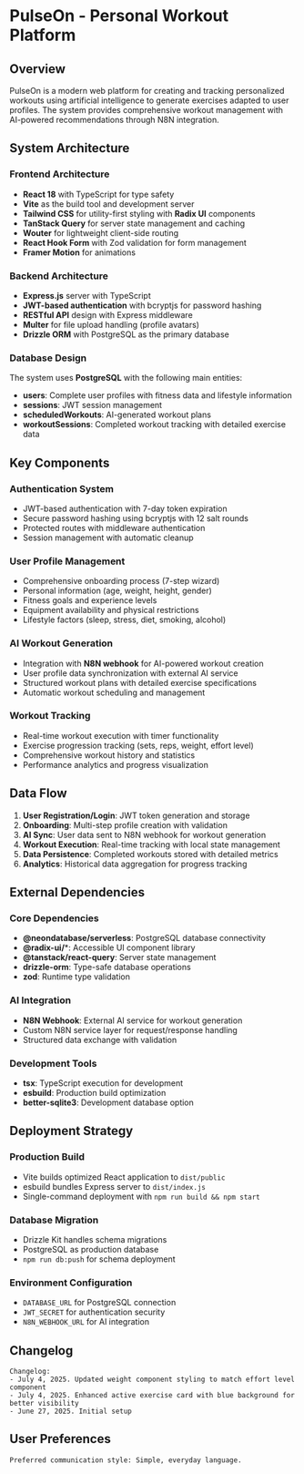 # PulseOn - Personal Workout Platform

## Overview

PulseOn is a modern web platform for creating and tracking personalized workouts using artificial intelligence to generate exercises adapted to user profiles. The system provides comprehensive workout management with AI-powered recommendations through N8N integration.

## System Architecture

### Frontend Architecture
- **React 18** with TypeScript for type safety
- **Vite** as the build tool and development server
- **Tailwind CSS** for utility-first styling with **Radix UI** components
- **TanStack Query** for server state management and caching
- **Wouter** for lightweight client-side routing
- **React Hook Form** with Zod validation for form management
- **Framer Motion** for animations

### Backend Architecture
- **Express.js** server with TypeScript
- **JWT-based authentication** with bcryptjs for password hashing
- **RESTful API** design with Express middleware
- **Multer** for file upload handling (profile avatars)
- **Drizzle ORM** with PostgreSQL as the primary database

### Database Design
The system uses **PostgreSQL** with the following main entities:
- **users**: Complete user profiles with fitness data and lifestyle information
- **sessions**: JWT session management
- **scheduledWorkouts**: AI-generated workout plans
- **workoutSessions**: Completed workout tracking with detailed exercise data

## Key Components

### Authentication System
- JWT-based authentication with 7-day token expiration
- Secure password hashing using bcryptjs with 12 salt rounds
- Protected routes with middleware authentication
- Session management with automatic cleanup

### User Profile Management
- Comprehensive onboarding process (7-step wizard)
- Personal information (age, weight, height, gender)
- Fitness goals and experience levels
- Equipment availability and physical restrictions
- Lifestyle factors (sleep, stress, diet, smoking, alcohol)

### AI Workout Generation
- Integration with **N8N webhook** for AI-powered workout creation
- User profile data synchronization with external AI service
- Structured workout plans with detailed exercise specifications
- Automatic workout scheduling and management

### Workout Tracking
- Real-time workout execution with timer functionality
- Exercise progression tracking (sets, reps, weight, effort level)
- Comprehensive workout history and statistics
- Performance analytics and progress visualization

## Data Flow

1. **User Registration/Login**: JWT token generation and storage
2. **Onboarding**: Multi-step profile creation with validation
3. **AI Sync**: User data sent to N8N webhook for workout generation
4. **Workout Execution**: Real-time tracking with local state management
5. **Data Persistence**: Completed workouts stored with detailed metrics
6. **Analytics**: Historical data aggregation for progress tracking

## External Dependencies

### Core Dependencies
- **@neondatabase/serverless**: PostgreSQL database connectivity
- **@radix-ui/***: Accessible UI component library
- **@tanstack/react-query**: Server state management
- **drizzle-orm**: Type-safe database operations
- **zod**: Runtime type validation

### AI Integration
- **N8N Webhook**: External AI service for workout generation
- Custom N8N service layer for request/response handling
- Structured data exchange with validation

### Development Tools
- **tsx**: TypeScript execution for development
- **esbuild**: Production build optimization
- **better-sqlite3**: Development database option

## Deployment Strategy

### Production Build
- Vite builds optimized React application to `dist/public`
- esbuild bundles Express server to `dist/index.js`
- Single-command deployment with `npm run build && npm start`

### Database Migration
- Drizzle Kit handles schema migrations
- PostgreSQL as production database
- `npm run db:push` for schema deployment

### Environment Configuration
- `DATABASE_URL` for PostgreSQL connection
- `JWT_SECRET` for authentication security
- `N8N_WEBHOOK_URL` for AI integration

## Changelog

```
Changelog:
- July 4, 2025. Updated weight component styling to match effort level component
- July 4, 2025. Enhanced active exercise card with blue background for better visibility
- June 27, 2025. Initial setup
```

## User Preferences

```
Preferred communication style: Simple, everyday language.
```